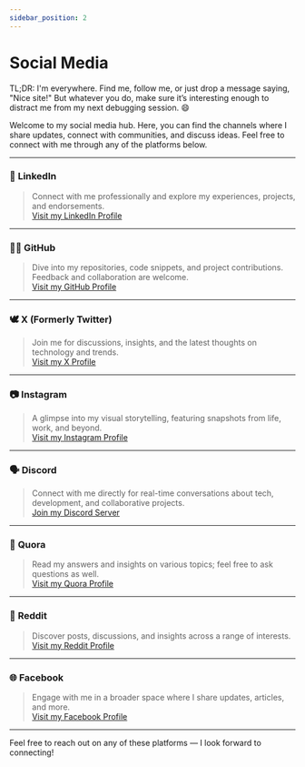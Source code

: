 ```yaml
---
sidebar_position: 2
---
```


# Social Media

TL;DR: I'm everywhere. Find me, follow me, or just drop a message saying, "Nice site!" But whatever you do, make sure it’s interesting enough to distract me from my next debugging session. 😄

Welcome to my social media hub. Here, you can find the channels where I share updates, connect with communities, and discuss ideas. Feel free to connect with me through any of the platforms below.

---

### 💼 **LinkedIn**
> Connect with me professionally and explore my experiences, projects, and endorsements.  
[Visit my LinkedIn Profile](https://linkedin.com/in/prrockzed)

---

### 🧑‍💻 **GitHub**
> Dive into my repositories, code snippets, and project contributions. Feedback and collaboration are welcome.  
[Visit my GitHub Profile](https://github.com/prrockzed)

---

### 🕊️ **X (Formerly Twitter)**
> Join me for discussions, insights, and the latest thoughts on technology and trends.  
[Visit my X Profile](https://x.com/prrockzed)

---

### 📷 **Instagram**
> A glimpse into my visual storytelling, featuring snapshots from life, work, and beyond.  
[Visit my Instagram Profile](https://instagram.com/prrockzed)

---

### 🗣️ **Discord**
> Connect with me directly for real-time conversations about tech, development, and collaborative projects.  
[Join my Discord Server](https://discord.gg/yV5nRWjDRJ)

---

### 🧠 **Quora**
> Read my answers and insights on various topics; feel free to ask questions as well.  
[Visit my Quora Profile](https://quora.com/profile/Prrockzed)

---

### 👥 **Reddit**
> Discover posts, discussions, and insights across a range of interests.  
[Visit my Reddit Profile](https://reddit.com/user/prrockzed/)

---

### 🌐 **Facebook**
> Engage with me in a broader space where I share updates, articles, and more.  
[Visit my Facebook Profile](https://facebook.com/prrockzed)

---

Feel free to reach out on any of these platforms — I look forward to connecting!
